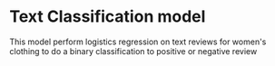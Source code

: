 # Text Classification model

This model perform logistics regression on text reviews for women's clothing to do a binary classification to positive or negative review
